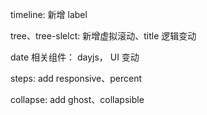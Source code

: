 timeline: 新增 label

tree、tree-slelct: 新增虚拟滚动、title 逻辑变动

date 相关组件： dayjs， UI 变动

steps: add responsive、percent

collapse: add ghost、collapsible
